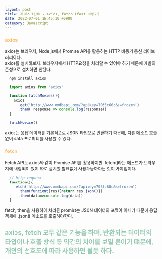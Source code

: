 ```yaml
---
layout: post
title: 자바스크립트 - axios, fetch (feat.비동기)
date: 2022-07-01 16:45:10 +0900
category: Javascript
---
```


### <span style="color:#febc68;font-weight:bold">axios</span>   
axios는 브라우저, Node.js에서 Promise API를 활용하는 HTTP 비동기 통신 라이브러리이다.  
axios를 설치해보자. 브라우저에서 HTTP요청을 처리할 수 있어야 하기 때문에 개발의존성으로 설치하면 안된다.  

```bash
  npm install axios
```

```javascript
  import axios from 'axios'

  function fatchMovies(){
    axios
      .get('http://www.omdbapi.com/?apikey=7035c60c&s=frozen')
      .then( response => console.log(response))
  }

  fatchMovise()
```  
axios는 응답 데이터를 기본적으로 JSON 타입으로 반환하기 때문에, 다른 메소드 호출없이 data 프로퍼티를 사용할 수 있다.

### <span style="color:#febc68;font-weight:bold">fetch</span>  
Fetch API도 axios와 같이 Promise API를 활용하지만, fetch()라는 메소드가 브라우저에 내장되어 있어 따로 설치할 필요없이 사용가능하다는 것이 차이점이다.
```javascript
  // http request
  function(){
    fetch('http://www.omdbapi.com/?apikey=7035c60c&s=frozen')
      .then(funciont(res){return res.json()})
      .then(data=>console.log(data))
  }
```  
fetch, then을 사용하여 처리된 promist는 JSON 데이터의 포멧이 아니기 때문에 응답 객체에 .json() 메소드를 호출해야한다.  
## <span style="color:#97cab3;font-weight:bold">axios, fetch 모두 같은 기능을 하며, 반환되는 데이터의 타입이나 호출 방식 등 약간의 차이를 보일 뿐이기 떄문에, 개인의 선호도에 따라 사용하면 될듯 하다.</span>